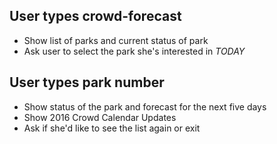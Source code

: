 ## User types crowd-forecast

- Show list of parks and current status of park
- Ask user to select the park she's interested in *TODAY*

## User types park number

- Show status of the park and forecast for the next five days
- Show 2016 Crowd Calendar Updates
- Ask if she'd like to see the list again or exit
